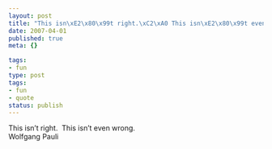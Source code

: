 ```yaml
---
layout: post
title: "This isn\xE2\x80\x99t right.\xC2\xA0 This isn\xE2\x80\x99t even wrong."
date: 2007-04-01
published: true
meta: {}

tags:
- fun
type: post
tags:
- fun
- quote
status: publish
---
```

This isn&#8217;t right.  This isn&#8217;t even wrong.<br />Wolfgang Pauli
